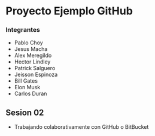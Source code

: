 # Proyecto Ejemplo GitHub

### Integrantes

- Pablo Choy
- Jesus Macha
- Alex Meregildo
- Hector Lindley
- Patrick Salguero
- Jeisson Espinoza
- Bill Gates
- Elon Musk
- Carlos Duran

## Sesion 02
- Trabajando colaborativamente con GitHub o BitBucket